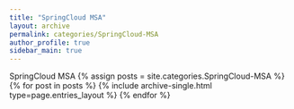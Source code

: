 ```yaml
---
title: "SpringCloud MSA"
layout: archive
permalink: categories/SpringCloud-MSA
author_profile: true
sidebar_main: true
---
```


SpringCloud MSA
{% assign posts = site.categories.SpringCloud-MSA %}
{% for post in posts %} {% include archive-single.html type=page.entries_layout %} {% endfor %}
